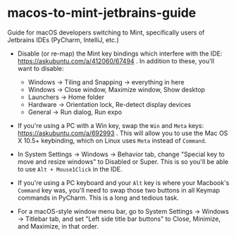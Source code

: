 # macos-to-mint-jetbrains-guide
Guide for macOS developers switching to Mint, specifically users of Jetbrains IDEs (PyCharm, IntelliJ, etc.)

- Disable (or re-map) the Mint key bindings which interfere with the IDE: https://askubuntu.com/a/412060/67494 . In addition to these, you'll want to disable: 
  - Windows -> Tiling and Snapping -> everything in here
  - Windows -> Close window, Maximize window, Show desktop
  - Launchers -> Home folder
  - Hardware -> Orientation lock, Re-detect display devices
  - General -> Run dialog, Run expo

- If you're using a PC with a Win key, swap the `Win` and `Meta` keys: https://askubuntu.com/a/692993 . This will allow you to use the Mac OS X 10.5+ keybinding, which on Linux uses `Meta` instead of `Command`. 

- In System Settings -> Windows -> Behavior tab, change "Special key to move and resize windows" to Disabled or Super. This is so you'll be able to use `Alt + Mouse1Click` in the IDE.

- If you're using a PC keyboard and your `Alt` key is where your Macbook's `Command` key was, you'll need to swap those two buttons in all Keymap commands in PyCharm. This is a long and tedious task. 

- For a macOS-style window menu bar, go to System Settings -> Windows -> Titlebar tab, and set "Left side title bar buttons" to Close, Minimize, and Maximize, in that order. 
